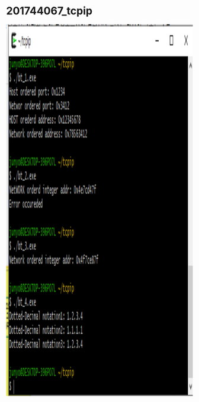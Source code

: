 # 201744067_tcpip


<img src="https://github.com/jeonyuzin/201744067_tcpip/blob/main/pic_tcpip/201744067_bt.png?raw=true" width="800" height="1000">
